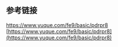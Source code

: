 ## 参考链接
  <https://www.yuque.com/fe9/basic/pdrpr8>
  [https://www.yuque.com/fe9/basic/pdrpr8](https://www.yuque.com/fe9/basic/pdrpr8)
